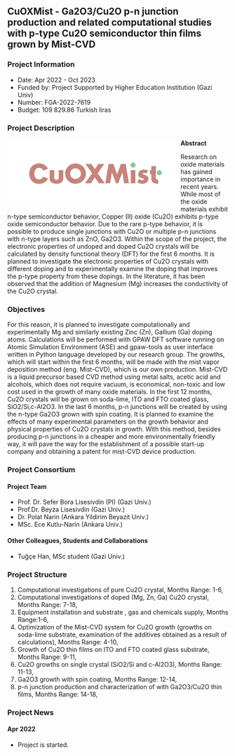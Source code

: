## CuOXMist - Ga2O3/Cu2O p-n junction production and related computational studies with p-type Cu2O semiconductor thin films grown by Mist-CVD
### Project Information
* Date: Apr 2022 - Oct 2023
* Funded by: Project Supported by Higher Education Institution (Gazi Univ)
* Number: FGA-2022-7619
* Budget: 109 829.86 Turkish liras

### Project Description

<img align="left" src="cuoxmist.png">

**Abstract**

Research on oxide materials has gained importance in recent years. While most of the oxide materials exhibit n-type semiconductor behavior, Copper (II) oxide (Cu2O) exhibits p-type oxide semiconductor behavior. Due to the rare p-type behavior, it is possible to produce single junctions with Cu2O or multiple p-n junctions with n-type layers such as ZnO, Ga2O3. Within the scope of the project, the electronic properties of undoped and doped Cu2O crystals will be calculated by density functional theory (DFT) for the first 6 months. It is planned to investigate the electronic properties of Cu2O crystals with different doping and to experimentally examine the doping that improves the p-type property from these dopings. In the literature, it has been observed that the addition of Magnesium (Mg) increases the conductivity of the Cu2O crystal. 

### Objectives

For this reason, it is planned to investigate computationally and experimentally Mg and similarly existing Zinc (Zn), Gallium (Ga) doping atoms. Calculations will be performed with GPAW DFT software running on Atomic Simulation Environment (ASE) and gpaw-tools as user interface written in Python language developed by our research group. The growths, which will start within the first 6 months, will be made with the mist vapor deposition method (eng. Mist-CVD), which is our own production. Mist-CVD is a liquid precursor based CVD method using metal salts, acetic acid and alcohols, which does not require vacuum, is economical, non-toxic and low cost used in the growth of many oxide materials. In the first 12 months, Cu2O crystals will be grown on soda-lime, ITO and FTO coated glass, SiO2/Si,c-Al2O3. In the last 6 months, p-n junctions will be created by using the n-type Ga2O3 grown with spin coating. It is planned to examine the effects of many experimental parameters on the growth behavior and physical properties of Cu2O crystals in growth. With this method, besides producing p-n junctions in a cheaper and more environmentally friendly way, it will pave the way for the establishment of a possible start-up company and obtaining a patent for mist-CVD device production.

### Project Consortium

#### Project Team
* Prof. Dr. Sefer Bora Lisesivdin (PI) (Gazi Univ.)
* Prof.Dr. Beyza Lisesivdin (Gazi Univ.)
* Dr. Polat Narin (Ankara Yildirim Beyazit Univ.)
* MSc. Ece Kutlu-Narin (Ankara Univ.)

#### Other Colleagues, Students and Collaborations
* Tuğçe Han, MSc student (Gazi Univ.)

### Project Structure
1. Computational investigations of pure Cu2O crystal, Months Range: 1-6,
2. Computational investigations of doped (Mg, Zn, Ga) Cu2O crystal, Months Range: 7-18,
3. Equipment installation and substrate , gas and chemicals supply, Months Range:1-6,
4. Optimization of the Mist-CVD system for Cu2O growth (growths on soda-lime substrate, examination of the additives obtained as a result of calculations), Months Range: 4-10,
5. Growth of Cu2O thin films on ITO and FTO coated glass substrate, Months Range: 9-11,
6. Cu2O growths on single crystal (SiO2/Si and c-Al2O3), Months Range: 11-13,
7. Ga2O3 growth with spin coating, Months Range: 12-14,
8. p-n junction production and characterization of with Ga2O3/Cu2O thin films, Months Range: 14-18,

### Project News

#### Apr 2022
* Project is started.
